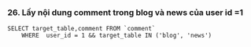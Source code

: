 ### 26. Lấy nội dung comment trong blog và news của user id =1
```mysql
SELECT target_table,comment FROM `comment` 
	WHERE  user_id = 1 && target_table IN ('blog', 'news')
```
